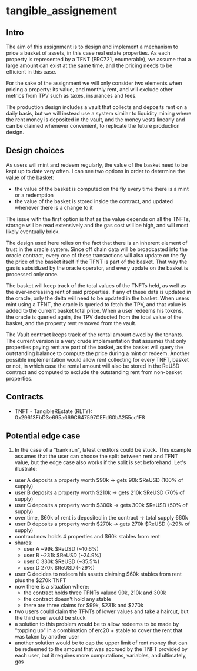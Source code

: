 # tangible_assignement

## Intro

The aim of this assignment is to design and implement a mechanism to price a basket of assets, in this case real estate
properties. As each property is represented by a TFNT (ERC721, enumerable), we assume that a large amount can exist at
the same time, and the pricing needs to be efficient in this case.

For the sake of the assignment we will only consider two elements when pricing a property: its value, and monthly rent,
and will exclude other metrics from TPV such as taxes, insurances and fees.

The production design includes a vault that collects and deposits rent on a daily basis, but we will instead
use a system similar to liquidity mining where the rent money is deposited in the vault, and the money vests linearly
and can be claimed whenever convenient, to replicate the future production design.

## Design choices

As users will mint and redeem regularly, the value of the basket need to be kept up to date very often. I can see two
options in order to determine the value of the basket:
- the value of the basket is computed on the fly every time there is a mint or a redemption
- the value of the basket is stored inside the contract, and updated whenever there is a change to it

The issue with the first option is that as the value depends on all the TNFTs, storage will be read extensively and the
gas cost will be high, and will most likely eventually brick.

The design used here relies on the fact that there is an inherent element of trust in the oracle system. Since off chain
data will be broadcasted into the oracle contract, every one of these transactions will also update on the fly the price
of the basket itself if the TFNT is part of the basket. That way the gas is subsidized by the oracle operator, and every
update on the basket is processed only once.

The basket will keep track of the total values of the TNFTs held, as well as the ever-increasing rent of said
properties. If any of these data is updated in the oracle, only the delta will need to be updated in the basket. When
users mint using a TFNT, the oracle is queried to fetch the TPV, and that value is added to the current basket total
price. When a user redeems his tokens, the oracle is queried again, the TPV deducted from the total value of
the basket, and the property rent removed from the vault.

The Vault contract keeps track of the rental amount owed by the tenants. The current version is a very crude
implementation that assumes that only properties paying rent are part of the basket, as the basket will query the
outstanding balance to compute the price during a mint or redeem. Another possible implementation would allow rent
collecting for every TNFT, basket or not, in which case the rental amount will also be stored in the ReUSD contract
and computed to exclude the outstanding rent from non-basket properties.

## Contracts

- TNFT - TangibleREstate (RLTY): 0x29613FbD3e695a669C647597CEFd60bA255cc1F8

## Potential edge case

1. In the case of a "bank run", latest creditors could be stuck. This example assumes that the user can choose the split
between rent and TFNT value, but the edge case also works if the split is set beforehand. Let's illustrate:
 - user A deposits a property worth $90k -> gets 90k $ReUSD (100% of supply)
 - user B deposits a property worth $210k -> gets 210k $ReUSD (70% of supply)
 - user C deposits a property worth $300k -> gets 300k $ReUSD (50% of supply)
 - over time, $60k of rent is deposited in the contract -> total supply 660k
 - user D deposits a property worth $270k -> gets 270k $ReUSD (~29% of supply)
 - contract now holds 4 properties and $60k stables from rent
 - shares:
   - user A ~99k $ReUSD (~10.6%)
   - user B ~231k $ReUSD (~24.9%)
   - user C 330k $ReUSD (~35.5%)
   - user D 270k $ReUSD (~29%)
 - user C decides to redeem his assets claiming $60k stables from rent plus the $270k TNFT
 - now there is a situation where:
   - the contract holds three TFNTs valued 90k, 210k and 300k
   - the contract doesn't hold any stable
   - there are three claims for $99k, $231k and $270k
 - two users could claim the TFNTs of lower values and take a haircut, but the third user would be stuck
 - a solution to this problem would be to allow redeems to be made by "topping up" in a combination of erc20 + stable to
cover the rent that was taken by another user
 - another solution would be to cap the upper limit of rent money that can be redeemed to the amount that was accrued by
the TNFT provided by each user, but it requires more computations, variables, and ultimately, gas
